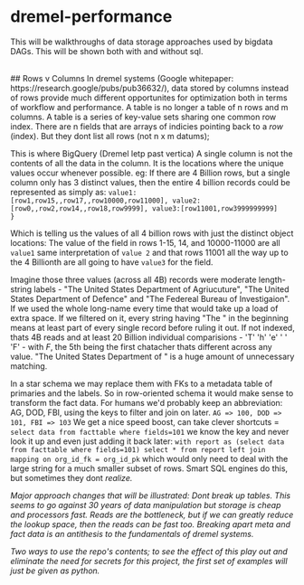 # dremel-performance
This will be walkthroughs of data storage approaches used by bigdata DAGs. This will be shown both with and without sql.

<br>
## Rows v Columns
In dremel systems (Google whitepaper: https://research.google/pubs/pub36632/), data stored by columns instead of rows provide much different opportunites for optimization both in terms of workflow and performance. 
A table is no longer a table of n rows and m columns. A table is a series of key-value sets sharing one common row index. 
There are n fields that are arrays of indicies pointing back to a <i>row</i> (index). But they dont list all rows (not n x m datums);

This is where BigQuery (Dremel letp past vertica)
A single column is not the contents of all the data in the column. It is the locations where the unique values occur whenever possible. eg: If there are 4 Billion rows, but a single column only has 3 distinct values, then the entire 4 billion records could be represented as simply as:
<code>value1:
    [row1,row15,,row17,,row10000,row11000],
  value2:
    [row0,,row2,row14,,row18,row9999],
  value3:[row11001,row3999999999]
  }</code>
  
Which is telling us the values of all 4 billion rows with just the distinct object locations: The value of the field in rows 1-15, 14, and 10000-11000 are all `value1` same interpretation of `value 2` and that rows 11001 all the way up to the 4 Billionth are all going to have `value3` for the field. 

Imagine those three values (across all 4B) records were moderate length-string labels - "The United States Department of Agriucuture", "The United States Department of Defence" and "The Federeal Bureau of Investigaion". If we used the whole long-name every time that would take up a load of extra space. 
If we filtered on it, every string having "The " in the beginning means at least part of every single record before ruling it out. If not indexed, thats 4B reads and at least 20 Billion individual comparisions - 'T' 'h' 'e' ' ' 'F' - with <i>F</i>, the 5th being the first chatacher thats different across any value. 
"The United States Department of " is a huge amount of unnecessary matching. 

In a star schema we may replace them with FKs to a metadata table of primaries and the labels. So in row-oriented schema it would make sense to transform the fact data. For humans we'd probably keep an abbreviation: AG, DOD, FBI, using the keys to filter and join on later. `AG => 100, DOD => 101, FBI => 103`
We get a nice speed boost, can take clever shortcuts = `select data from facttable where fields=101` we know the key and never look it up and even just adding it back later: `with report as (select data from facttable where fields=101) select * from report left join mapping on org_id_fk = org_id_pk` which would only need to deal with the large string for a much smaller subset of rows. Smart SQL engines do this, but sometimes they dont <i>realize<i/>.

Major approach changes that will be illustrated:
Dont break up tables. This seems to go against 30 years of data manipulation but storage is cheap and processors fast. Reads are the bottleneck, but if we can greatly reduce the lookup space, then the reads can be fast too. Breaking apart meta and fact data is an antithesis to the fundamentals of dremel systems.

Two ways to use the repo's contents; to see the effect of this play out and eliminate the need for secrets for this project, the first set of examples will just be given as python. 
